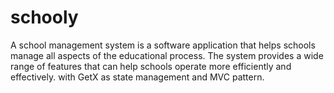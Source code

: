 # schooly
A school management system is a software application that helps schools manage all aspects of the educational process. The system provides a wide range of features that can help schools operate more efficiently and effectively. with GetX as state management and MVC pattern.
